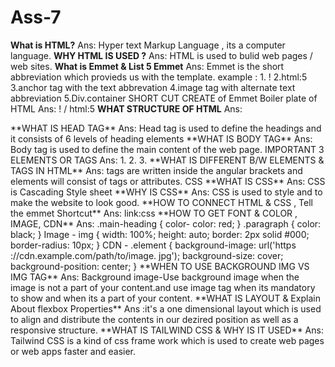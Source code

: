 # Ass-7
**What is HTML?**
Ans: Hyper text Markup Language , its a computer language.
**WHY HTML IS USED ?**
Ans: HTML is used to bulid web pages / web sites.
**What is Emmet & List 5 Emmet**
Ans: Emmet is the short abbreviation which provieds us with the template.
example : 1. ! 2.html:5 3.anchor tag with the text abbrevation 4.image tag with alternate text abbreviation  5.Div.container
SHORT CUT CREATE of Emmet Boiler plate of HTML
Ans: ! / html:5 
**WHAT STRUCTURE OF HTML**
Ans: 
<!DOCTYPE html>
<html>
<head>
    <!-- Head Section -->
</head>
<body>
    <!-- Body Section -->
</body>
</html>
**WHAT IS HEAD TAG**
Ans: Head tag is used to define the headings and it consists of 6 levels of heading elements
**WHAT IS BODY TAG** 
Ans: Body tag is used to define the main content of the web page.
IMPORTANT 3 ELEMENTS OR TAGS
Ans: 1.<html> 2.<head>  3.<body>
**WHAT IS DIFFERENT B/W ELEMENTS & TAGS IN HTML**
Ans: tags are written inside the angular brackets and elements will consist of tags or attributes.
CSS
**WHAT IS CSS**
Ans: CSS is Cascading Style sheet
**WHY IS CSS**
Ans: CSS is used to style and to make the website to look good.
**HOW TO CONNECT HTML & CSS , Tell the emmet Shortcut**
Ans: link:css
**HOW TO GET FONT & COLOR , IMAGE, CDN**
Ans: .main-heading {
color- 
  color: red;
}
.paragraph {
  color: black;
}
Image -
img {
  width: 100%;
  height: auto;
  border: 2px solid #000;
  border-radius: 10px;
}
CDN -
.element {
    background-image: url('https ://cdn.example.com/path/to/image. jpg');
    background-size: cover;
    background-position: center;
}
**WHEN TO USE BACKGROUND IMG VS IMG TAG**
Ans: Background image-Use background image when the image is not a part of your content.and use image tag when its mandatory to show and when its a part of your content.
**WHAT IS LAYOUT & Explain About flexbox Properties** 
Ans :it's a one dimensional layout which is used to align and distribute the contents in our dezired position as well as a responsive structure.
**WHAT IS TAILWIND CSS & WHY IS IT USED**
Ans: Tailwind CSS is a kind of css frame work which is used to create web pages or web apps faster and easier.
